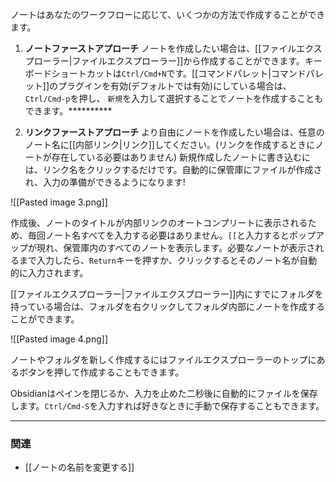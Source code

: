 ノートはあなたのワークフローに応じて、いくつかの方法で作成することができます。
 
 1. **ノートファーストアプローチ** ノートを作成したい場合は、[[ファイルエクスプローラー|ファイルエクスプローラー]]から作成することができます。キーボードショートカットは`Ctrl/Cmd+N`です。[[コマンドパレット|コマンドパレット]]のプラグインを有効(デフォルトでは有効)にしている場合は、`Ctrl/Cmd-p`を押し、 `新規`を入力して選択することでノートを作成することもできます。**********

1. **リンクファーストアプローチ** より自由にノートを作成したい場合は、任意のノート名に[[内部リンク|リンク]]してください。(リンクを作成するときにノートが存在している必要はありません) 新規作成したノートに書き込むには、リンク名をクリックするだけです。自動的に保管庫にファイルが作成され、入力の準備ができるようになります!

![[Pasted image 3.png]]

作成後、ノートのタイトルが内部リンクのオートコンプリートに表示されるため、毎回ノート名すべてを入力する必要はありません。`[[`と入力するとポップアップが現れ、保管庫内のすべてのノートを表示します。必要なノートが表示されるまで入力したら、`Return`キーを押すか、クリックするとそのノート名が自動的に入力されます。

[[ファイルエクスプローラー|ファイルエクスプローラー]]内にすでにフォルダを持っている場合は、フォルダを右クリックしてフォルダ内部にノートを作成することができます。

![[Pasted image 4.png]]

ノートやフォルダを新しく作成するにはファイルエクスプローラーのトップにあるボタンを押して作成することもできます。
	
Obsidianはペインを閉じるか、入力を止めた二秒後に自動的にファイルを保存します。`Ctrl/Cmd-S`を入力すれば好きなときに手動で保存することもできます。

---

### 関連

- [[ノートの名前を変更する]]
